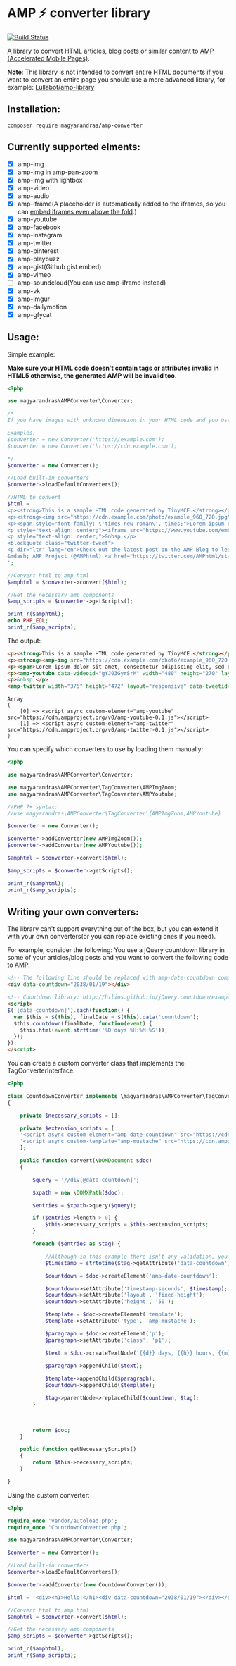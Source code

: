 # AMP ⚡ converter library

[![Build Status](https://github.com/magyarandras/amp-converter/workflows/test/badge.svg)](https://github.com/magyarandras/amp-converter/actions)

A library to convert HTML articles, blog posts or similar content to [AMP (Accelerated Mobile Pages)](https://amp.dev).

**Note**: This library is not intended to convert entire HTML documents if you want to convert an entire page you should use a more advanced library, for example: [Lullabot/amp-library](https://github.com/Lullabot/amp-library/)

## Installation:

```
composer require magyarandras/amp-converter
```

## Currently supported elments:
* [x] amp-img
* [x] amp-img in amp-pan-zoom
* [x] amp-img with lightbox
* [x] amp-video
* [x] amp-audio
* [x] amp-iframe(A placeholder is automatically added to the iframes, so you can [embed iframes even above the fold](https://www.youtube.com/watch?v=TqfYmlkHVCs).)
* [x] amp-youtube
* [x] amp-facebook
* [x] amp-instagram
* [x] amp-twitter
* [x] amp-pinterest
* [x] amp-playbuzz
* [x] amp-gist(Github gist embed)
* [x] amp-vimeo
* [ ] amp-soundcloud(You can use amp-iframe instead)
* [x] amp-vk
* [x] amp-imgur
* [x] amp-dailymotion
* [x] amp-gfycat

## Usage:

Simple example:

**Make sure your HTML code doesn't contain tags or attributes invalid in HTML5 otherwise, the generated AMP will be invalid too.**

```php
<?php

use magyarandras\AMPConverter\Converter;

/*
If you have images with unknown dimension in your HTML code and you use relative URLs, you have to pass the base URL of the images to the constructor.

Examples:
$converter = new Converter('https://example.com');
$converter = new Converter('https://cdn.example.com');

*/
$converter = new Converter();

//Load built-in converters
$converter->loadDefaultConverters();

//HTML to convert
$html = '
<p><strong>This is a sample HTML code generated by TinyMCE.</strong></p>
<p><strong><img src="https://cdn.example.com/photo/example_960_720.jpg" alt="" width="960" height="640" /></strong></p>
<p><span style="font-family: \'times new roman\', times;">Lorem ipsum dolor sit amet, consectetur adipiscing elit, sed do eiusmod tempor incididunt ut labore et dolore magna aliqua. Ut enim ad minim veniam, quis nostrud exercitation ullamco laboris nisi ut aliquip ex ea commodo consequat. Duis aute irure dolor in reprehenderit in voluptate velit esse cillum dolore eu fugiat nulla pariatur. Excepteur sint occaecat cupidatat non proident, sunt in culpa qui officia deserunt mollit anim id est laborum.</span></p>
<p style="text-align: center;"><iframe src="https://www.youtube.com/embed/gYJ03GyrSrM" width="560" height="314" allowfullscreen="allowfullscreen"></iframe></p>
<p style="text-align: center;">&nbsp;</p>
<blockquote class="twitter-tweet">
<p dir="ltr" lang="en">Check out the latest post on the AMP Blog to learn how <a href="https://twitter.com/AdobeExpCloud?ref_src=twsrc%5Etfw">@AdobeExpCloud</a> has been working to seamless integrate AMP support into its applications ⚡<br /><br />Learn more here 👉 <a href="https://t.co/hX3QmJ707x">https://t.co/hX3QmJ707x</a></p>
&mdash; AMP Project (@AMPhtml) <a href="https://twitter.com/AMPhtml/status/1248666798901194753?ref_src=twsrc%5Etfw">April 10, 2020</a></blockquote>
';

//Convert html to amp html
$amphtml = $converter->convert($html);

//Get the necessary amp components
$amp_scripts = $converter->getScripts();

print_r($amphtml);
echo PHP_EOL;
print_r($amp_scripts);

```
The output:
```html
<p><strong>This is a sample HTML code generated by TinyMCE.</strong></p>
<p><strong><amp-img src="https://cdn.example.com/photo/example_960_720.jpg" width="960" height="640" alt layout="responsive"></amp-img></strong></p>
<p><span>Lorem ipsum dolor sit amet, consectetur adipiscing elit, sed do eiusmod tempor incididunt ut labore et dolore magna aliqua. Ut enim ad minim veniam, quis nostrud exercitation ullamco laboris nisi ut aliquip ex ea commodo consequat. Duis aute irure dolor in reprehenderit in voluptate velit esse cillum dolore eu fugiat nulla pariatur. Excepteur sint occaecat cupidatat non proident, sunt in culpa qui officia deserunt mollit anim id est laborum.</span></p>
<p><amp-youtube data-videoid="gYJ03GyrSrM" width="480" height="270" layout="responsive"></amp-youtube></p>
<p>&nbsp;</p>
<amp-twitter width="375" height="472" layout="responsive" data-tweetid="1248666798901194753"></amp-twitter>
```

```
Array
(
    [0] => <script async custom-element="amp-youtube" src="https://cdn.ampproject.org/v0/amp-youtube-0.1.js"></script>
    [1] => <script async custom-element="amp-twitter" src="https://cdn.ampproject.org/v0/amp-twitter-0.1.js"></script>
)
```

You can specify which converters to use by loading them manually:

```php
<?php

use magyarandras\AMPConverter\Converter;

use magyarandras\AMPConverter\TagConverter\AMPImgZoom;
use magyarandras\AMPConverter\TagConverter\AMPYoutube;

//PHP 7+ syntax:
//use magyarandras\AMPConverter\TagConverter\{AMPImgZoom,AMPYoutube}

$converter = new Converter();

$converter->addConverter(new AMPImgZoom());
$converter->addConverter(new AMPYoutube());

$amphtml = $converter->convert($html);

$amp_scripts = $converter->getScripts();

print_r($amphtml);
print_r($amp_scripts);

```
## Writing your own converters:

The library can't support everything out of the box, but you can extend it with your own converters(or you can replace existing ones if you need).

For example, consider the following: You use a jQuery countdown library in some of your articles/blog posts and you want to convert the following code to AMP.

```html
<!-- The following line should be replaced with amp-date-countdown component -->
<div data-countdown="2038/01/19"></div>

<!-- Countdown library: http://hilios.github.io/jQuery.countdown/examples/multiple-instances.html -->
<script>
$('[data-countdown]').each(function() {
  var $this = $(this), finalDate = $(this).data('countdown');
  $this.countdown(finalDate, function(event) {
    $this.html(event.strftime('%D days %H:%M:%S'));
  });
});
</script>
```

You can create a custom converter class that implements the TagConverterInterface.

```php
<?php

class CountdownConverter implements \magyarandras\AMPConverter\TagConverterInterface
{

    private $necessary_scripts = [];

    private $extension_scripts = [
    '<script async custom-element="amp-date-countdown" src="https://cdn.ampproject.org/v0/amp-date-countdown-0.1.js"></script>',
    '<script async custom-template="amp-mustache" src="https://cdn.ampproject.org/v0/amp-mustache-0.2.js"></script>'
    ];

    public function convert(\DOMDocument $doc)
    {

        $query = '//div[@data-countdown]';

        $xpath = new \DOMXPath($doc);

        $entries = $xpath->query($query);

        if ($entries->length > 0) {
            $this->necessary_scripts = $this->extension_scripts;
        }

        foreach ($entries as $tag) {

            //Although in this example there isn't any validation, you definitely should check if the date is valid.
            $timestamp = strtotime($tag->getAttribute('data-countdown'));

            $countdown = $doc->createElement('amp-date-countdown');

            $countdown->setAttribute('timestamp-seconds', $timestamp);
            $countdown->setAttribute('layout', 'fixed-height');
            $countdown->setAttribute('height', '50');

            $template = $doc->createElement('template');
            $template->setAttribute('type', 'amp-mustache');

            $paragraph = $doc->createElement('p');
            $paragraph->setAttribute('class', 'p1');

            $text = $doc->createTextNode('{{d}} days, {{h}} hours, {{m}} minutes and {{s}} seconds');

            $paragraph->appendChild($text);
            
            $template->appendChild($paragraph);
            $countdown->appendChild($template);

            $tag->parentNode->replaceChild($countdown, $tag);
        }
                  


        return $doc;
    }

    public function getNecessaryScripts() 
    {
        return $this->necessary_scripts;
    }

}

```

Using the custom converter:

```php
<?php

require_once 'vendor/autoload.php';
require_once 'CountdownConverter.php';

use magyarandras\AMPConverter\Converter;

$converter = new Converter();

//Load built-in converters
$converter->loadDefaultConverters();

$converter->addConverter(new CountdownConverter());

$html = '<div><h1>Hello!</h1><div data-countdown="2038/01/19"></div></div>';

//Convert html to amp html
$amphtml = $converter->convert($html);

//Get the necessary amp components
$amp_scripts = $converter->getScripts();

print_r($amphtml);
print_r($amp_scripts);

```